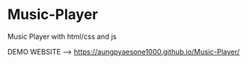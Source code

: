 # Music-Player
Music Player with html/css and js

DEMO WEBSITE --> https://aungpyaesone1000.github.io/Music-Player/
